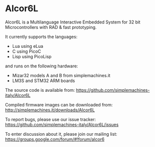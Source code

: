 Alcor6L
=======

Alcor6L is a Multilanguage Interactive Embedded System
for 32 bit Microcontrollers with RAD &amp; fast prototyping.

It currently supports the languages:

* Lua using eLua
* C using PicoC
* Lisp using PicoLisp

and runs on the following hardware:

* Mizar32 models A and B from simplemachines.it
* LM3S and STM32 ARM boards

The source code is available from:
https://github.com/simplemachines-italy/Alcor6L

Compiled firmware images can be downloaded from:
http://simplemachines.it/downloads/Alcor6L

To report bugs, please use our issue tracker:
https://github.com/simplemachines-italy/Alcor6L/issues

To enter discussion about it, please join our mailing list:
https://groups.google.com/forum/#!forum/alcor6
